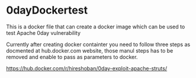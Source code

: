 # 0dayDockertest
This is a docker file that can create a docker image which can be used to test Apache 0day vulnerability

Currently after creating docker containter you need to follow three steps as docmented at hub.docker.com website, those manul steps has to be removed and enable to pass as parameters to docker.

https://hub.docker.com/r/hireshoban/0day-exploit-apache-struts/



